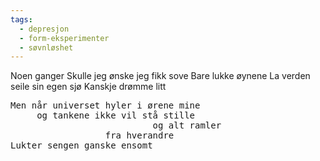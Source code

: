 ```yaml
---
tags:
  - depresjon
  - form-eksperimenter
  - søvnløshet
---
```

Noen ganger
Skulle jeg ønske jeg fikk sove
Bare lukke øynene 
La verden seile sin egen sjø
Kanskje drømme litt

<pre>
Men når universet hyler i ørene mine 
     og tankene ikke vil stå stille 
                           og alt ramler 
                  fra hverandre
Lukter sengen ganske ensomt
</pre>